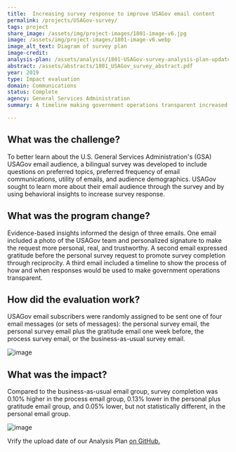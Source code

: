 ```yaml
---
title:  Increasing survey response to improve USAGov email content
permalink: /projects/USAGov-survey/
tags: project  
share_image: /assets/img/project-images/1801-image-v6.jpg
image: /assets/img/project-images/1801-image-v6.webp
image_alt_text: Diagram of survey plan
image-credit: 
analysis-plan: /assets/analysis/1801-USAGov-survey-analysis-plan-updated.pdf
abstract: /assets/abstracts/1801_USAGov_survey_abstract.pdf
year: 2019  
type: Impact evaluation
domain: Communications
status: Complete
agency: General Services Administration
summary: A timeline making government operations transparent increased survey response and an early message of gratitude decreased survey response

---
```

## What was the challenge?
To better learn about the U.S. General Services Administration's (GSA) USAGov email audience, a bilingual survey was developed to include questions on preferred topics, preferred frequency of email communications, utility of emails, and audience demographics. USAGov sought to learn more about their email audience through the survey and by using behavioral insights to increase survey response.

## What was the program change?
Evidence-based insights informed the design of three emails. One email included a photo of the USAGov team and personalized signature to make the request more personal, real, and trustworthy. A second email expressed gratitude before the personal survey request to promote survey completion through reciprocity. A third email included a timeline to show the process of how and when responses would be used to make government operations transparent.

## How did the evaluation work?
USAGov email subscribers were randomly assigned to be sent one of four email messages (or sets of messages): the personal survey email, the personal survey email plus the gratitude email one week before, the process survey email, or the business-as-usual survey email.

![image]({{site.baseurl}}/assets/img/project-images/1801-process.webp)

## What was the impact?
Compared to the business-as-usual email group, survey completion was 0.10% higher in the process email group, 0.13% lower in the personal plus gratitude email group, and 0.05% lower, but not statistically different, in the personal email group.

![image]({{site.baseurl}}/assets/img/project-images/1801-graph.webp)

Vrify the upload date of our Analysis Plan <a href="https://github.com/gsa-oes/office-of-evaluation-sciences/commits/master/assets/analysis/1801-USAGov-survey-analysis-plan-updated.pdf">on GitHub.</a>
